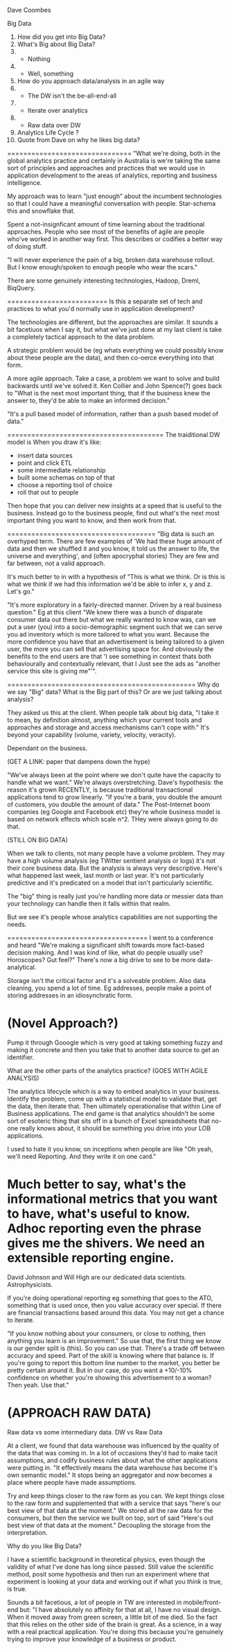 Dave Coombes

Big Data

1. How did you get into Big Data?
2. What's Big about Big Data?
3. - Nothing
4. - Well, something
5. How do you approach data/analysis in an agile way
6. - The DW isn't the be-all-end-all
7. - Iterate over analytics
8. - Raw data over DW
3. Analytics Life Cycle ?
4. Quote from Dave on why he likes big data?

===============================
"What we're doing, both in the global analytics practice and certainly in Australia is we're taking the same sort of principles and approaches and practices that we would use in application development to the areas of analytics, reporting and business intelligence.

My approach was to learn "just enough" about the incumbent technologies so that I could have a meaningful conversation with people. Star-schema this and snowflake that.

Spent a not-insignficant amount of time learning about the traditional approaches. People who see most of the benefits of agile are people who've worked in another way first. This describes or codifies a better way of doing stuff.

"I will never experience the pain of a big, broken data warehouse rollout. But I know enough/spoken to enough people who wear the scars."

There are some genuinely interesting technologies, Hadoop, Dreml, BiqQuery.

=========================
Is this a separate set of tech and practices to what you'd normally use in application development? 

The technologies are different, but the approaches are similar. It sounds a bit facetiuos when I say it, but what we've just done at my last client is take a completely tactical approach to the data problem.

A strategic problem would be (eg whats everything we could possibly know about these people are the data), and then co-oerce everything into that form.

A more agile approach. Take a case, a problem we want to solve and build backwards until we've solved it. Ken Collier and John Spence(?) goes back to "What is the next most important thing, that if the business knew the answer to, they'd be able to make an informed decision."

"It's a pull based model of information, rather than a push based model of data."

=======================================
The traiditional DW model is When you draw it's like:
 - insert data sources
 - point and click ETL
 - some intermediate relationship
 - built some schemas on top of that
 - choose a reporting tool of choice
 - roll that out to people
 
Then hope that you can deliver new insights at a speed that is useful to the business. Instead go to the business people, find out what's the next most important thing you want to know, and then work from that.

=====================================
"Big data is such an overhyped term. There are few examples of 'We had these huge amount of data and then we shuffled it and you know, it told us the answer to life, the universe and everything', and (often apocryphal stories) They are few and far between, not a valid approach.

It's much better to in with a hypothesis of "This is what we think. Or is this is what we think if we had this information we'd be able to infer x, y and z. Let's go."

"It's more exploratory in a fairly-directed manner. Driven by a real business question." Eg at this client "We knew there was a bunch of disparate consumer data out there but what we really wanted to know was, can we put a user (you) into a socio-demographic segment such that we can serve you ad inventory which is more tailored to what you want. Because the more confidence you have that an advertisement is being tailored to a given user, the more you can sell that advertising space for. And obviously the benefits to the end users are that 'I see something in context thats both behaviourally and contextually relevant, that I Just see the ads as "another service this site is giving me"'".

===============================================
Why do we say "Big" data? What is the Big part of this? Or are we just talking about analysis?

They asked us this at the client. When people talk about big data, "I take it to mean, by definition almost, anything which your current tools and approaches and storage and access mechanisms can't cope with." It's beyond your capability (volume, variety, velocity, veracity).

Dependant on the business.

(GET A LINK: paper that dampens down the hype)

"We've always been at the point where we don't quite have the capacity to handle what we want." We're always overstretching. Dave's hypothesis: the reason it's grown RECENTLY, is because traditional transactional applications tend to grow linearly. "If you're a bank, you double the amount of customers, you double the amount of data." The Post-Internet boom companies (eg Google and Facebook etc) they're whole business model is based on network effects which scale n^2. THey were always going to do that.

(STILL ON BIG DATA)

When we talk to clients, not many people have a volume problem. They may have a high volume analysis (eg TWitter sentient analysis or logs) it's not their core business data. But the analysis is always very descriptive. Here's what happened last week, last month or last year. It's not particularly predictive and it's predicated on a model that isn't particularly scientific.

The "big" thing is really just you're handling more data or messier data than your technology can handle then it falls within that realm.

But we see it's people whose analytics capabilities are not supporting the needs.

===================================
I went to a conference and heard "We're making a significant shift towards more fact-based decision making. And I was kind of like, what do people usually use? Horoscopes? Gut feel?" There's now a big drive to see to be more data-analytical.

Storage isn't the critical factor and it's a solveable problem.
Also data cleaning, you spend a lot of time. Eg addresses, people make a point of storing addresses in an idiosynchratic form.

(Novel Approach?)
======================================
Pump it through Gooogle which is very good at taking something fuzzy and making it concrete and then you take that to another data source to get an identifier.

What are the other parts of the analytics practice?
(GOES WITH AGILE ANALYSIS)

The analytics lifecycle which is a way to embed analytics in your business. Identify the problem, come up with a statistical model to validate that, get the data, then iterate that. Then ultimately operationalise that within Line of Business applications. The end game is that analytics shouldn't be some sort of esoteric thing that sits off in a bunch of Excel spreadsheets that no-one really knows about, it should be something you drive into your LOB applications.

I used to hate it you know, on inceptions when people are like "Oh yeah, we'll need Reporting. And they write it on one card."

Much better to say, what's the informational metrics that you want to have, what's useful to know. Adhoc reporting even the phrase gives me the shivers. We need an extensible reporting engine.
===================================

David Johnson and Will High are our dedicated data scientists. Astrophysicists. 

If you're doing operational reporting eg something that goes to the ATO, something that is used once, then you value accuracy over special. If there are financial transactions based around this data. You may not get a chance to iterate.

"If you know nothing about your consumers, or close to nothing, then anything you learn is an improvement." So use that, the first thing we know is our gender split is (this). So you can use that. There's a trade off between accuracy and speed. Part of the skill is knowing where that balance is. If you're going to report this bottom line number to the market, you better be pretty certain around it. But in our case, do you want a +10/-10% confidence on whether you're showing this advertisement to a woman? Then yeah. Use that."

(APPROACH RAW DATA)
=======================================
Raw data vs some intermediary data. DW vs Raw Data

At a client, we found that data warehouse was influenced by the quality of the data that was coming in. In a lot of occasions they'd had to make tacit assumptions, and codify business rules about what the other applications were putting in. "It effectively means the data warehouse has become it's own semantic model." It stops being an aggregator and now becomes a place where people have made assumptions.

Try and keep things closer to the raw form as you can. We kept things close to the raw form and supplemented that with a service that says "here's our best view of that data at the moment." We stored all the raw data for the consumers, but then the service we built on top, sort of said "Here's out best view of that data at the moment." Decoupling the storage from the interpretation.


Why do you like Big Data?

I have a scientific background in theoretical physics, even though the validity of what I've done has long since passed. Still value the scientific method, posit some hypothesis and then run an experiment where that experiment is looking at your data and working out if what you *think* is true, is true. 

Sounds a bit facetious, a lot of people in TW are interested in mobile/front-end but: "I have absolutely no affinity for that at all, I have no visual design. When it moved away from green screen, a little bit of me died. So the fact that this relies on the other side of the brain is great. As a science, in a way with a real practical application. You're doing this because you're genuinely trying to improve your knowledge of a business or product.
